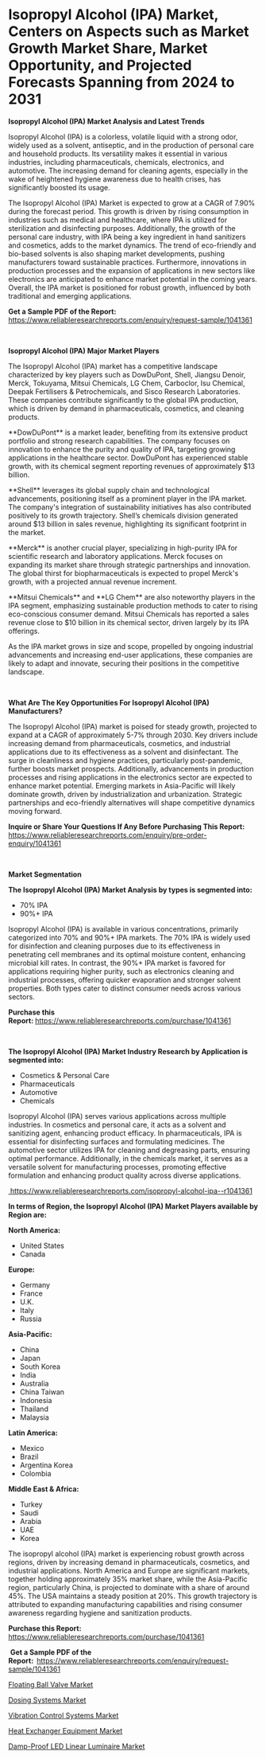 <p><h1>Isopropyl Alcohol (IPA) Market, Centers on Aspects such as Market Growth Market Share, Market Opportunity, and Projected Forecasts Spanning from 2024 to 2031</h1></p><p><strong>Isopropyl Alcohol (IPA) Market Analysis and Latest Trends</strong></p>
<p><p>Isopropyl Alcohol (IPA) is a colorless, volatile liquid with a strong odor, widely used as a solvent, antiseptic, and in the production of personal care and household products. Its versatility makes it essential in various industries, including pharmaceuticals, chemicals, electronics, and automotive. The increasing demand for cleaning agents, especially in the wake of heightened hygiene awareness due to health crises, has significantly boosted its usage. </p><p>The Isopropyl Alcohol (IPA) Market is expected to grow at a CAGR of 7.90% during the forecast period. This growth is driven by rising consumption in industries such as medical and healthcare, where IPA is utilized for sterilization and disinfecting purposes. Additionally, the growth of the personal care industry, with IPA being a key ingredient in hand sanitizers and cosmetics, adds to the market dynamics. The trend of eco-friendly and bio-based solvents is also shaping market developments, pushing manufacturers toward sustainable practices. Furthermore, innovations in production processes and the expansion of applications in new sectors like electronics are anticipated to enhance market potential in the coming years. Overall, the IPA market is positioned for robust growth, influenced by both traditional and emerging applications.</p></p>
<p><strong>Get a Sample PDF of the Report:&nbsp;</strong> <a href="https://www.reliableresearchreports.com/enquiry/request-sample/1041361?utm_campaign=13&utm_medium=2&utm_source=Github&utm_content=ia&utm_term=19102024&utm_id=isopropyl-alcohol-ipa">https://www.reliableresearchreports.com/enquiry/request-sample/1041361</a></p>
<p>&nbsp;</p>
<p><strong>Isopropyl Alcohol (IPA) Major Market Players</strong></p>
<p><p>The Isopropyl Alcohol (IPA) market has a competitive landscape characterized by key players such as DowDuPont, Shell, Jiangsu Denoir, Merck, Tokuyama, Mitsui Chemicals, LG Chem, Carboclor, Isu Chemical, Deepak Fertilisers & Petrochemicals, and Sisco Research Laboratories. These companies contribute significantly to the global IPA production, which is driven by demand in pharmaceuticals, cosmetics, and cleaning products.</p><p>**DowDuPont** is a market leader, benefiting from its extensive product portfolio and strong research capabilities. The company focuses on innovation to enhance the purity and quality of IPA, targeting growing applications in the healthcare sector. DowDuPont has experienced stable growth, with its chemical segment reporting revenues of approximately $13 billion.</p><p>**Shell** leverages its global supply chain and technological advancements, positioning itself as a prominent player in the IPA market. The company's integration of sustainability initiatives has also contributed positively to its growth trajectory. Shell’s chemicals division generated around $13 billion in sales revenue, highlighting its significant footprint in the market.</p><p>**Merck** is another crucial player, specializing in high-purity IPA for scientific research and laboratory applications. Merck focuses on expanding its market share through strategic partnerships and innovation. The global thirst for biopharmaceuticals is expected to propel Merck's growth, with a projected annual revenue increment.</p><p>**Mitsui Chemicals** and **LG Chem** are also noteworthy players in the IPA segment, emphasizing sustainable production methods to cater to rising eco-conscious consumer demand. Mitsui Chemicals has reported a sales revenue close to $10 billion in its chemical sector, driven largely by its IPA offerings.</p><p>As the IPA market grows in size and scope, propelled by ongoing industrial advancements and increasing end-user applications, these companies are likely to adapt and innovate, securing their positions in the competitive landscape.</p></p>
<p>&nbsp;</p>
<p><strong>What Are The Key Opportunities For Isopropyl Alcohol (IPA) Manufacturers?</strong></p>
<p><p>The Isopropyl Alcohol (IPA) market is poised for steady growth, projected to expand at a CAGR of approximately 5-7% through 2030. Key drivers include increasing demand from pharmaceuticals, cosmetics, and industrial applications due to its effectiveness as a solvent and disinfectant. The surge in cleanliness and hygiene practices, particularly post-pandemic, further boosts market prospects. Additionally, advancements in production processes and rising applications in the electronics sector are expected to enhance market potential. Emerging markets in Asia-Pacific will likely dominate growth, driven by industrialization and urbanization. Strategic partnerships and eco-friendly alternatives will shape competitive dynamics moving forward.</p></p>
<p><strong>Inquire or Share Your Questions If Any Before Purchasing This Report:</strong> <a href="https://www.reliableresearchreports.com/enquiry/pre-order-enquiry/1041361?utm_campaign=13&utm_medium=2&utm_source=Github&utm_content=ia&utm_term=19102024&utm_id=isopropyl-alcohol-ipa">https://www.reliableresearchreports.com/enquiry/pre-order-enquiry/1041361</a></p>
<p>&nbsp;</p>
<p><strong>Market Segmentation</strong></p>
<p><strong>The Isopropyl Alcohol (IPA) Market Analysis by types is segmented into:</strong></p>
<p><ul><li>70% IPA</li><li>90%+ IPA</li></ul></p>
<p><p>Isopropyl Alcohol (IPA) is available in various concentrations, primarily categorized into 70% and 90%+ IPA markets. The 70% IPA is widely used for disinfection and cleaning purposes due to its effectiveness in penetrating cell membranes and its optimal moisture content, enhancing microbial kill rates. In contrast, the 90%+ IPA market is favored for applications requiring higher purity, such as electronics cleaning and industrial processes, offering quicker evaporation and stronger solvent properties. Both types cater to distinct consumer needs across various sectors.</p></p>
<p><strong>Purchase this Report:&nbsp;</strong><a href="https://www.reliableresearchreports.com/purchase/1041361?utm_campaign=13&utm_medium=2&utm_source=Github&utm_content=ia&utm_term=19102024&utm_id=isopropyl-alcohol-ipa">https://www.reliableresearchreports.com/purchase/1041361</a></p>
<p>&nbsp;</p>
<p><strong>The Isopropyl Alcohol (IPA) Market Industry Research by Application is segmented into:</strong></p>
<p><ul><li>Cosmetics & Personal Care</li><li>Pharmaceuticals</li><li>Automotive</li><li>Chemicals</li></ul></p>
<p><p>Isopropyl Alcohol (IPA) serves various applications across multiple industries. In cosmetics and personal care, it acts as a solvent and sanitizing agent, enhancing product efficacy. In pharmaceuticals, IPA is essential for disinfecting surfaces and formulating medicines. The automotive sector utilizes IPA for cleaning and degreasing parts, ensuring optimal performance. Additionally, in the chemicals market, it serves as a versatile solvent for manufacturing processes, promoting effective formulation and enhancing product quality across diverse applications.</p></p>
<p><a href="https://www.reliableresearchreports.com/isopropyl-alcohol-ipa--r1041361?utm_campaign=13&utm_medium=2&utm_source=Github&utm_content=ia&utm_term=19102024&utm_id=isopropyl-alcohol-ipa">&nbsp;https://www.reliableresearchreports.com/isopropyl-alcohol-ipa--r1041361</a></p>
<p><strong>In terms of Region, the Isopropyl Alcohol (IPA) Market Players available by Region are:</strong></p>
<p>
    <p> <strong> North America: </strong>
        <ul>
            <li>United States</li>
            <li>Canada</li>
        </ul>
        </p> 
    <p> <strong> Europe: </strong>
        <ul>
            <li>Germany</li>
            <li>France</li>
            <li>U.K.</li>
            <li>Italy</li>
            <li>Russia</li>
        </ul>
        </p> 
    <p> <strong> Asia-Pacific: </strong>
        <ul>
            <li>China</li>
            <li>Japan</li>
            <li>South Korea</li>
            <li>India</li>
            <li>Australia</li>
            <li>China Taiwan</li>
            <li>Indonesia</li>
            <li>Thailand</li>
            <li>Malaysia</li>
        </ul>
        </p> 
    <p> <strong> Latin America: </strong>
        <ul>
            <li>Mexico</li>
            <li>Brazil</li>
            <li>Argentina Korea</li>
            <li>Colombia</li>
        </ul>
        </p> 
    <p> <strong> Middle East & Africa: </strong>
        <ul>
            <li>Turkey</li>
            <li>Saudi</li>
            <li>Arabia</li>
            <li>UAE</li>
            <li>Korea</li>
        </ul>
    </p>
    </p>
<p><p>The isopropyl alcohol (IPA) market is experiencing robust growth across regions, driven by increasing demand in pharmaceuticals, cosmetics, and industrial applications. North America and Europe are significant markets, together holding approximately 35% market share, while the Asia-Pacific region, particularly China, is projected to dominate with a share of around 45%. The USA maintains a steady position at 20%. This growth trajectory is attributed to expanding manufacturing capabilities and rising consumer awareness regarding hygiene and sanitization products.</p></p>
<p><strong>Purchase this Report: </strong><a href="https://www.reliableresearchreports.com/purchase/1041361?utm_campaign=13&utm_medium=2&utm_source=Github&utm_content=ia&utm_term=19102024&utm_id=isopropyl-alcohol-ipa">https://www.reliableresearchreports.com/purchase/1041361</a></p>
<p>&nbsp;<strong>Get a Sample PDF of the Report:&nbsp;&nbsp;</strong><a href="https://www.reliableresearchreports.com/enquiry/request-sample/1041361?utm_campaign=13&utm_medium=2&utm_source=Github&utm_content=ia&utm_term=19102024&utm_id=isopropyl-alcohol-ipa">https://www.reliableresearchreports.com/enquiry/request-sample/1041361</a></p>
<p><strong></strong></p>
<p><p><a href="https://issuu.com/reportprime-2/docs/floating-ball-valve-market-size-2030.pptx?utm_campaign=13&utm_medium=2&utm_source=Github&utm_content=ia&utm_term=19102024&utm_id=isopropyl-alcohol-ipa">Floating Ball Valve Market</a></p><p><a href="https://www.linkedin.com/pulse/dosing-systems-market-global-regional-analysis-2024-2031-548pe?utm_campaign=13&utm_medium=2&utm_source=Github&utm_content=ia&utm_term=19102024&utm_id=isopropyl-alcohol-ipa">Dosing Systems Market</a></p><p><a href="https://www.linkedin.com/pulse/vibration-control-systems-market-opportunities-emerging-global-wwmle?utm_campaign=13&utm_medium=2&utm_source=Github&utm_content=ia&utm_term=19102024&utm_id=isopropyl-alcohol-ipa">Vibration Control Systems Market</a></p><p><a href="https://issuu.com/reportprime-2/docs/heat-exchanger-equipment-market-size-2030.pptx?utm_campaign=13&utm_medium=2&utm_source=Github&utm_content=ia&utm_term=19102024&utm_id=isopropyl-alcohol-ipa">Heat Exchanger Equipment Market</a></p><p><a href="https://github.com/maniehilp9ib/Market-Research-Report-List-1/blob/main/damp-proof-led-linear-luminaire-market.md?utm_campaign=13&utm_medium=2&utm_source=Github&utm_content=ia&utm_term=19102024&utm_id=isopropyl-alcohol-ipa">Damp-Proof LED Linear Luminaire Market</a></p></p>